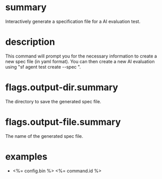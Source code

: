 # summary

Interactively generate a specification file for a AI evaluation test.

# description

This command will prompt you for the necessary information to create a new spec file (in yaml format). You can then create a new AI evaluation using "sf agent test create --spec <spec-file>".

# flags.output-dir.summary

The directory to save the generated spec file.

# flags.output-file.summary

The name of the generated spec file.

# examples

- <%= config.bin %> <%= command.id %>
